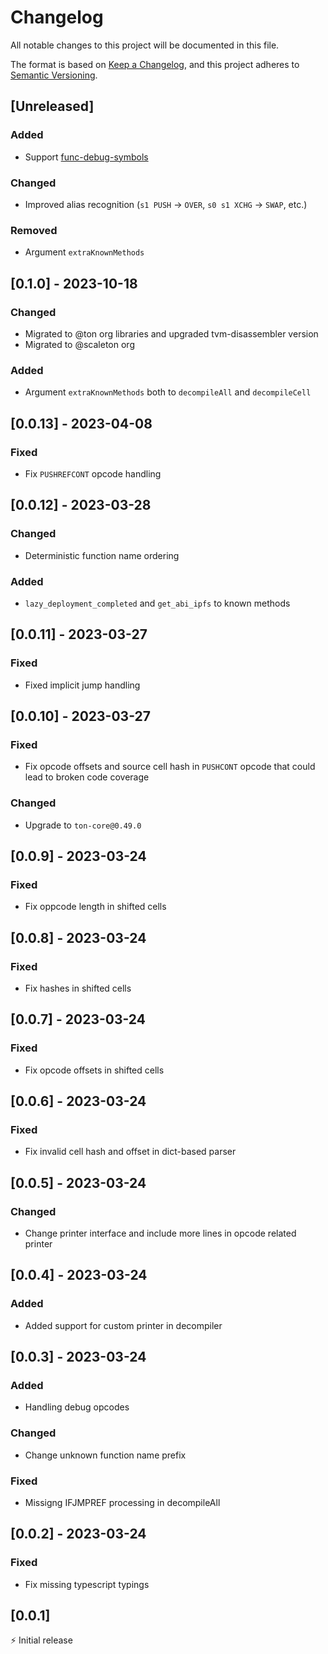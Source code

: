 # Changelog

All notable changes to this project will be documented in this file.

The format is based on [Keep a Changelog](https://keepachangelog.com/en/1.0.0/),
and this project adheres to [Semantic Versioning](https://semver.org/spec/v2.0.0.html).

## [Unreleased]

### Added

- Support [func-debug-symbols](https://github.com/scaleton-labs/func-debug-symbols)

### Changed

- Improved alias recognition (`s1 PUSH` -> `OVER`, `s0 s1 XCHG` -> `SWAP`, etc.) 

### Removed

- Argument `extraKnownMethods`

## [0.1.0] - 2023-10-18

### Changed

- Migrated to @ton org libraries and upgraded tvm-disassembler version
- Migrated to @scaleton org

### Added

- Argument `extraKnownMethods` both to `decompileAll` and `decompileCell`

## [0.0.13] - 2023-04-08

### Fixed

- Fix `PUSHREFCONT` opcode handling

## [0.0.12] - 2023-03-28

### Changed

- Deterministic function name ordering

### Added

- `lazy_deployment_completed` and `get_abi_ipfs` to known methods

## [0.0.11] - 2023-03-27

### Fixed

- Fixed implicit jump handling

## [0.0.10] - 2023-03-27

### Fixed

- Fix opcode offsets and source cell hash in `PUSHCONT` opcode that could lead to broken code coverage

### Changed

- Upgrade to `ton-core@0.49.0`

## [0.0.9] - 2023-03-24

### Fixed

- Fix oppcode length in shifted cells

## [0.0.8] - 2023-03-24

### Fixed

- Fix hashes in shifted cells

## [0.0.7] - 2023-03-24

### Fixed

- Fix opcode offsets in shifted cells

## [0.0.6] - 2023-03-24

### Fixed

- Fix invalid cell hash and offset in dict-based parser

## [0.0.5] - 2023-03-24

### Changed

- Change printer interface and include more lines in opcode related printer

## [0.0.4] - 2023-03-24

### Added

- Added support for custom printer in decompiler

## [0.0.3] - 2023-03-24

### Added

- Handling debug opcodes

### Changed

- Change unknown function name prefix

### Fixed

- Missigng IFJMPREF processing in decompileAll

## [0.0.2] - 2023-03-24

### Fixed

- Fix missing typescript typings

## [0.0.1]

⚡️ Initial release

